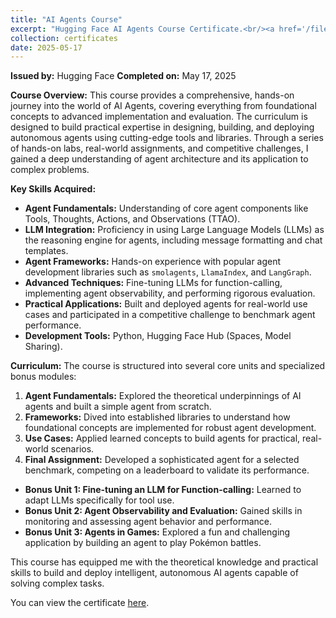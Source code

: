 ```yaml
---
title: "AI Agents Course"
excerpt: "Hugging Face AI Agents Course Certificate.<br/><a href='/files/agents-course-huggingface-2025.pdf' target='_blank'><img src='/images/agents-course-huggingface-2025.png' width='300' alt='AI Agents Course Certificate'></a>"
collection: certificates
date: 2025-05-17
---
```


**Issued by:** Hugging Face
**Completed on:** May 17, 2025

**Course Overview:**
This course provides a comprehensive, hands-on journey into the world of AI Agents, covering everything from foundational concepts to advanced implementation and evaluation. The curriculum is designed to build practical expertise in designing, building, and deploying autonomous agents using cutting-edge tools and libraries. Through a series of hands-on labs, real-world assignments, and competitive challenges, I gained a deep understanding of agent architecture and its application to complex problems.

**Key Skills Acquired:**
*   **Agent Fundamentals:** Understanding of core agent components like Tools, Thoughts, Actions, and Observations (TTAO).
*   **LLM Integration:** Proficiency in using Large Language Models (LLMs) as the reasoning engine for agents, including message formatting and chat templates.
*   **Agent Frameworks:** Hands-on experience with popular agent development libraries such as `smolagents`, `LlamaIndex`, and `LangGraph`.
*   **Advanced Techniques:** Fine-tuning LLMs for function-calling, implementing agent observability, and performing rigorous evaluation.
*   **Practical Applications:** Built and deployed agents for real-world use cases and participated in a competitive challenge to benchmark agent performance.
*   **Development Tools:** Python, Hugging Face Hub (Spaces, Model Sharing).

**Curriculum:**
The course is structured into several core units and specialized bonus modules:
1.  **Agent Fundamentals:** Explored the theoretical underpinnings of AI agents and built a simple agent from scratch.
2.  **Frameworks:** Dived into established libraries to understand how foundational concepts are implemented for robust agent development.
3.  **Use Cases:** Applied learned concepts to build agents for practical, real-world scenarios.
4.  **Final Assignment:** Developed a sophisticated agent for a selected benchmark, competing on a leaderboard to validate its performance.
*   **Bonus Unit 1: Fine-tuning an LLM for Function-calling:** Learned to adapt LLMs specifically for tool use.
*   **Bonus Unit 2: Agent Observability and Evaluation:** Gained skills in monitoring and assessing agent behavior and performance.
*   **Bonus Unit 3: Agents in Games:** Explored a fun and challenging application by building an agent to play Pokémon battles.

This course has equipped me with the theoretical knowledge and practical skills to build and deploy intelligent, autonomous AI agents capable of solving complex tasks.

You can view the certificate <a href='/files/agents-course-huggingface-2025.pdf' target='_blank'>here</a>.
